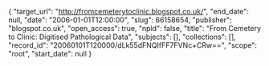 {
  "target_url": "http://fromcemeterytoclinic.blogspot.co.uk/", 
  "end_date": null, 
  "date": "2006-01-01T12:00:00", 
  "slug": 66158654, 
  "publisher": "blogspot.co.uk", 
  "open_access": true, 
  "npld": false, 
  "title": "From Cemetery to Clinic: Digitised Pathological Data", 
  "subjects": [], 
  "collections": [], 
  "record_id": "20060101T120000/dLk55dFNQIfFF7FVNc+CRw==", 
  "scope": "root", 
  "start_date": null
}

